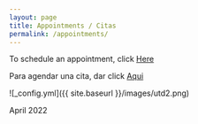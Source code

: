 ```yaml
---
layout: page
title: Appointments / Citas
permalink: /appointments/
---
```


To schedule an appointment, click [Here](https://calendly.com/carlosgutierrez-mannix/meeting)

Para agendar una cita, dar click [Aqui](https://calendly.com/carlosgutierrez-mannix/meeting)


![_config.yml]({{ site.baseurl }}/images/utd2.png)

April 2022

